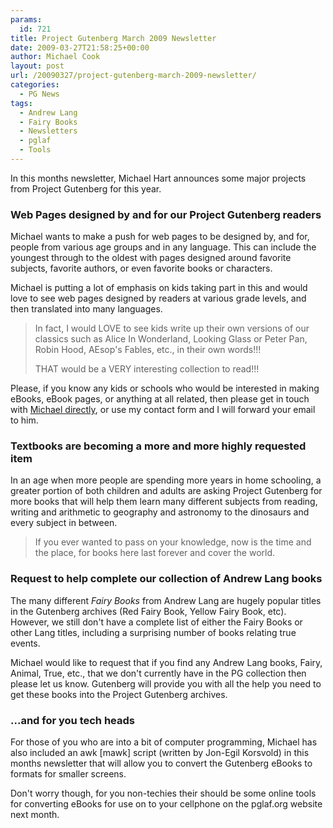 ```yaml
---
params:
  id: 721
title: Project Gutenberg March 2009 Newsletter
date: 2009-03-27T21:58:25+00:00
author: Michael Cook
layout: post
url: /20090327/project-gutenberg-march-2009-newsletter/
categories:
  - PG News
tags:
  - Andrew Lang
  - Fairy Books
  - Newsletters
  - pglaf
  - Tools
---
```

In this months newsletter, Michael Hart announces some major projects from Project Gutenberg for this year.

### Web Pages designed by and for our Project Gutenberg readers

Michael wants to make a push for web pages to be designed by, and for, people from various age groups and in any language. This can include the youngest through to the oldest with pages designed around favorite subjects, favorite authors, or even favorite books or characters.

Michael is putting a lot of emphasis on kids taking part in this and would love to see web pages designed by readers at various grade levels, and then translated into many languages.

> In fact, I would LOVE to see kids write up their own versions of our classics such as Alice In Wonderland, Looking Glass or Peter Pan, Robin Hood, AEsop's Fables, etc., in their own words!!!
>
> THAT would be a VERY interesting collection to read!!!

Please, if you know any kids or schools who would be interested in making eBooks, eBook pages, or anything at all related, then please get in touch with [Michael directly](http://www.gutenberg.org/wiki/Gutenberg:Contact_Information "Michael Harts Contact Info"), or use my contact form and I will forward your email to him.

### Textbooks are becoming a more and more highly requested item

In an age when more people are spending more years in home schooling, a greater portion of both children and adults are asking Project Gutenberg for more books that will help them learn many different subjects from reading, writing and arithmetic to geography and astronomy to the dinosaurs and every subject in between.

> If you ever wanted to pass on your knowledge, now is the time and the place, for books here last forever and cover the world.

### Request to help complete our collection of Andrew Lang books

The many different _Fairy Books_ from Andrew Lang are hugely popular titles in the Gutenberg archives (Red Fairy Book, Yellow Fairy Book, etc). However, we still don't have a complete list of either the Fairy Books or other Lang titles, including a surprising number of books relating true events.

Michael would like to request that if you find any Andrew Lang books, Fairy, Animal, True, etc., that we don't currently have in the PG collection then please let us know. Gutenberg will provide you with all the help you need to get these books into the Project Gutenberg archives.

### ...and for you tech heads

For those of you who are into a bit of computer programming, Michael has also included an awk [mawk] script (written by Jon-Egil Korsvold) in this months newsletter that will allow you to convert the Gutenberg eBooks to formats for smaller screens.

Don't worry though, for you non-techies their should be some online tools for converting eBooks for use on to your cellphone on the pglaf.org website next month.
